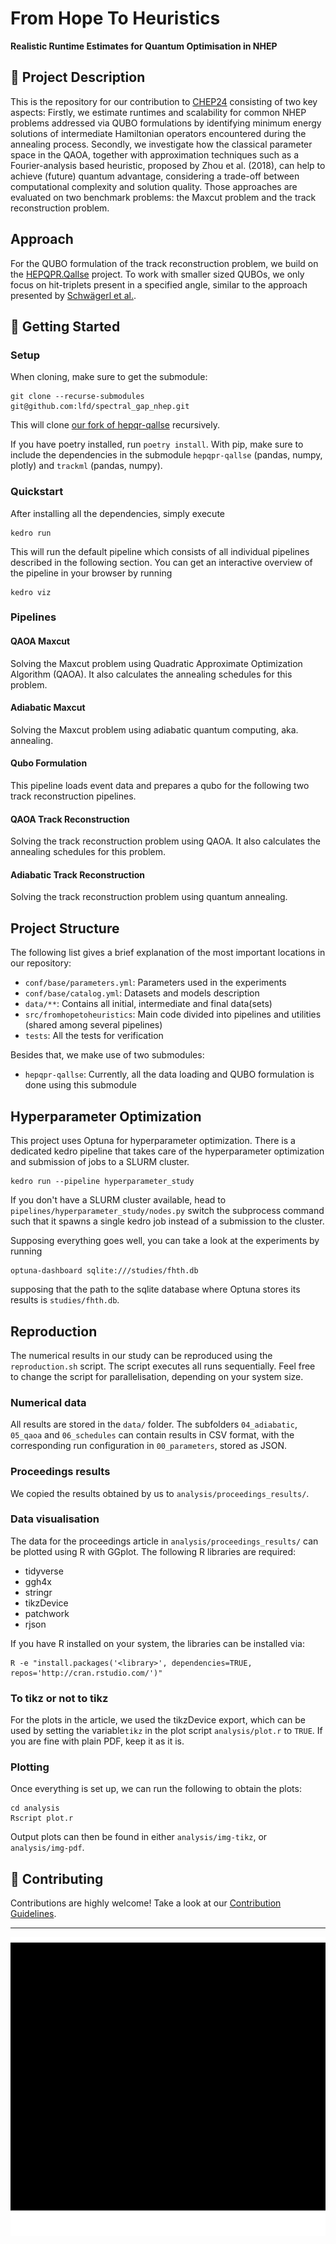 # From Hope To Heuristics
**Realistic Runtime Estimates for Quantum Optimisation in NHEP**

## :book: Project Description

This is the repository for our contribution to [CHEP24](https://indico.cern.ch/event/1338689/contributions/6010081/) consisting of two key aspects:
Firstly, we estimate runtimes and scalability for common NHEP problems addressed via QUBO formulations by identifying minimum energy solutions of intermediate Hamiltonian operators encountered during the annealing process. 
Secondly, we investigate how the classical parameter space in the QAOA, together with approximation techniques such as a Fourier-analysis based heuristic, proposed by Zhou et al. (2018), can help to achieve (future) quantum advantage, considering a trade-off between computational complexity and solution quality.
Those approaches are evaluated on two benchmark problems: the Maxcut problem and the track reconstruction problem.

## Approach

For the QUBO formulation of the track reconstruction problem, we build on the [HEPQPR.Qallse](https://github.com/derlin/hepqpr-qallse) project.
To work with smaller sized QUBOs, we only focus on hit-triplets present in a specified angle, similar to the approach presented by [Schwägerl et al.](https://arxiv.org/pdf/2303.13249).

## :rocket: Getting Started

### Setup

When cloning, make sure to get the submodule:
```
git clone --recurse-submodules git@github.com:lfd/spectral_gap_nhep.git
```
This will clone [our fork of hepqr-qallse](https://github.com/lfd/hepqpr-qallse) recursively.

If you have poetry installed, run `poetry install`.
With pip, make sure to include the dependencies in the submodule `hepqpr-qallse` (pandas, numpy, plotly) and `trackml` (pandas, numpy).


### Quickstart

After installing all the dependencies, simply execute
```
kedro run
```

This will run the default pipeline which consists of all individual pipelines described in the following section.
You can get an interactive overview of the pipeline in your browser by running
```
kedro viz
```

### Pipelines

#### QAOA Maxcut

Solving the Maxcut problem using Quadratic Approximate Optimization Algorithm (QAOA).
It also calculates the annealing schedules for this problem.

#### Adiabatic Maxcut

Solving the Maxcut problem using adiabatic quantum computing, aka. annealing.

#### Qubo Formulation

This pipeline loads event data and prepares a qubo for the following two track reconstruction pipelines.

#### QAOA Track Reconstruction

Solving the track reconstruction problem using QAOA.
It also calculates the annealing schedules for this problem.

#### Adiabatic Track Reconstruction

Solving the track reconstruction problem using quantum annealing.


## Project Structure

The following list gives a brief explanation of the most important locations in our repository:
- `conf/base/parameters.yml`: Parameters used in the experiments
- `conf/base/catalog.yml`: Datasets and models description
- `data/**`: Contains all initial, intermediate and final data(sets)
- `src/fromhopetoheuristics`: Main code divided into pipelines and utilities (shared among several pipelines)
- `tests`: All the tests for verification

Besides that, we make use of two submodules:
- `hepqpr-qallse`: Currently, all the data loading and QUBO formulation is done using this submodule

## Hyperparameter Optimization

This project uses Optuna for hyperparameter optimization.
There is a dedicated kedro pipeline that takes care of the hyperparameter optimization and submission of jobs to a SLURM cluster.
```
kedro run --pipeline hyperparameter_study
```

If you don't have a SLURM cluster available, head to `pipelines/hyperparameter_study/nodes.py` switch the subprocess command such that it spawns a single kedro job instead of a submission to the cluster.

Supposing everything goes well, you can take a look at the experiments by running
```
optuna-dashboard sqlite:///studies/fhth.db
```
supposing that the path to the sqlite database where Optuna stores its results is `studies/fhth.db`.


## Reproduction

The numerical results in our study can be reproduced using the `reproduction.sh` script.
The script executes all runs sequentially. Feel free to change the script for parallelisation, depending on your system size.

### Numerical data
All results are stored in the `data/` folder. The subfolders `04_adiabatic`, `05_qaoa` and `06_schedules` can contain results in CSV format, with the corresponding run configuration in `00_parameters`, stored as JSON.

### Proceedings results
We copied the results obtained by us to `analysis/proceedings_results/`.

### Data visualisation
The data for the proceedings article in `analysis/proceedings_results/` can be plotted using R with GGplot.
The following R libraries are required:
- tidyverse
- ggh4x
- stringr
- tikzDevice
- patchwork
- rjson

If you have R installed on your system, the libraries can be installed via:
```
R -e "install.packages('<library>', dependencies=TRUE, repos='http://cran.rstudio.com/')"
```

### To tikz or not to tikz
For the plots in the article, we used the tikzDevice export, which can be used by setting the variable`tikz` in the plot script `analysis/plot.r` to `TRUE`.
If you are fine with plain PDF, keep it as it is.

### Plotting
Once everything is set up, we can run the following to obtain the plots:
```
cd analysis
Rscript plot.r
```
Output plots can then be found in either `analysis/img-tikz`, or `analysis/img-pdf`.


## 🚧 Contributing

Contributions are highly welcome! Take a look at our [Contribution Guidelines](https://github.com/lfd/spectral_gap_nhep/blob/main/CONTRIBUTING.md).

---

![overview](doc/kedro-pipeline.svg)
